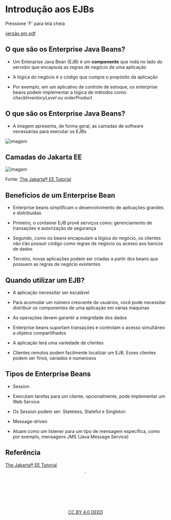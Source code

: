 <!-- .slide: data-background-opacity="0.2"data-background-image="https://dailytravelpill.com/wp-content/uploads/2021/02/backpacking-in-java-attractions.jpg" 
data-transition="zoom" 
-->
# Introdução aos EJBs
<!-- .element: style="margin-bottom:100px; font-size: 50px; color:#f5f5f5; font-family: Marker Felt; " -->

Pressione 'F' para tela cheia
<!-- .element: style="margin-bottom:10px; font-size: 15px; color:white;" -->

[versão em pdf](?print-pdf)
<!-- .element: style="margin-bottom:30px; font-size: 15px;" -->


<!-- .slide: data-background="#222c44" data-transition="zoom" -->
## O que são os Enterprise Java Beans?
<!-- .element: style="margin-bottom:60px; font-size: 50px; color:white; font-family: Marker Felt;" -->

* Um Enterprise Java Bean (EJB) é um **componente** que roda no lado do servidor que encapsula as regras de negócio de uma aplicação
<!-- .element: style="margin-bottom:70px; font-size: 25px; color:white; font-family: arial;" -->

* A lógica do negócio é o código que cumpre o propósito da aplicação
<!-- .element: style="margin-bottom:70px; font-size: 25px;color:white; font-family: arial;" -->

* Por exemplo, em um aplicativo de controle de estoque, os enterprise beans podem implementar a lógica de métodos como: *checkInventoryLevel* ou *orderProduct*
<!-- .element: style="margin-bottom:70px; font-size: 25px;color:white; font-family: arial;" -->


<!-- .slide: data-background="#222c44" data-transition="zoom" -->
## O que são os Enterprise Java Beans?
<!-- .element: style="margin-bottom:60px; font-size: 50px; color:white; font-family: Marker Felt;" -->

* A imagem apresenta, de forma geral, as camadas de software necessárias para executar os EJBs
<!-- .element: style="margin-bottom:10px; font-size: 25px;color:white; font-family: arial;" -->

![imagem](img/software-stack.png) <!-- .element height="50%" width="50%" -->


<!-- .slide: data-background="#222c44" data-transition="zoom" -->
## Camadas do Jakarta EE
<!-- .element: style="margin-bottom:60px; font-size: 50px; color:white; font-family: Marker Felt;" -->

![imagem](img/jakarta.svg) <!-- .element height="50%" width="50%" -->

Fonte: [The Jakarta® EE Tutorial](https://eclipse-ee4j.github.io/jakartaee-tutorial/)
<!-- .element: style="margin-bottom:50px; font-size: 15px;" -->


<!-- .slide: data-background="#222c44" data-transition="zoom" -->
## Benefícios de um Enterprise Bean
<!-- .element: style="margin-bottom:50px; font-size: 50px; color:white; font-family: Marker Felt;" -->

* Enterprise beans simplificam o desenvolvimento de aplicações grandes e distribuídas
<!-- .element: style="margin-bottom:60px; font-size: 25px;color:white; font-family: arial;" -->

* Primeiro, o container EJB provê serviços como: gerenciamento de transações e autorização de segurança
<!-- .element: style="margin-bottom:60px; font-size: 25px;color:white; font-family: arial;" -->

* Segundo, como os beans encapsulam a lógica do negócio, os clientes não irão possuir código como regras de negócio ou acesso aos bancos de dados
<!-- .element: style="margin-bottom:60px; font-size: 25px;color:white; font-family: arial;" -->

* Terceiro, novas aplicações podem ser criadas a partir dos beans que possuem as regras de negócio existentes
<!-- .element: style="margin-bottom:60px; font-size: 25px;color:white; font-family: arial;" -->


<!-- .slide: data-background="#222c44" data-transition="zoom" -->
## Quando utilizar um EJB?
<!-- .element: style="margin-bottom:60px; font-size: 50px; color:white; font-family: Marker Felt;" -->

* A aplicação necessitar ser escalável
<!-- .element: style="margin-bottom:30px; font-size: 30px; color:white; font-family: arial;" -->

  * Para acomodar um número crescente de usuários, você pode necessitar distribuir os componentes de uma aplicação em várias máquinas
  <!-- .element: style="margin-bottom:50px; font-size: 20px; color:white; font-family: arial;" -->

* As operações devem garantir a integridade dos dados
<!-- .element: style="margin-bottom:30px; font-size: 30px; color:white; font-family: arial;" -->

  * Enterprise beans suportam transações e controlam o acesso simultâneo a objetos compartilhados
  <!-- .element: style="margin-bottom:50px; font-size: 20px; color:white; font-family: arial;" -->

* A aplicação terá uma variedade de clientes
<!-- .element: style="margin-bottom:30px; font-size: 30px; color:white; font-family: arial;" -->

  * Clientes remotos podem facilmente localizar um EJB. Esses clientes podem ser finos, variados e numerosos
  <!-- .element: style="margin-bottom:50px; font-size: 20px; color:white; font-family: arial;" -->


<!-- .slide: data-background="#222c44" data-transition="zoom" -->
## Tipos de Enterprise Beans
<!-- .element: style="margin-bottom:60px; font-size: 50px; color:white; font-family: Marker Felt;" -->

* Session
<!-- .element: style="margin-bottom:30px; font-size: 30px; color:white; font-family: arial;" -->
  * Executam tarefas para um cliente, opcionalmente, pode implementar um Web Service
  <!-- .element: style="margin-bottom:30px; font-size: 25px; color:white; font-family: arial;" -->
  * Os Session podem ser: Stateless, Stateful e Singleton
  <!-- .element: style="margin-bottom:30px; font-size: 25px; color:white; font-family: arial;" -->

* Message-driven
<!-- .element: style="margin-bottom:30px; font-size: 30px; color:white; font-family: arial;" -->
  * Atuam como um listener para um tipo de mensagem específica, como por exemplo, mensagens JMS (Java Message Service)
<!-- .element: style="margin-bottom:50px; font-size: 25px; color:white; font-family: arial;" -->


<!-- .slide: data-background="#222c44" data-transition="convex" -->
## Referência
<!-- .element: style="margin-bottom:50px; font-size: 50px; color:white; font-family: Marker Felt;" -->

[The Jakarta® EE Tutorial](https://eclipse-ee4j.github.io/jakartaee-tutorial/)
<!-- .element: style="margin-bottom:70px; font-size: 30px;" -->

<center>
<a href="https://rpmhub.dev" target="blanck"><img src="../../../imgs/logo.png" alt="Rodrigo Prestes Machado" width="3%" height="3%" border=0 style="border:0; text-decoration:none; outline:none"></a><br/>
<a rel="license" href="http://creativecommons.org/licenses/by/4.0/">CC BY 4.0 DEED</a>
</center>